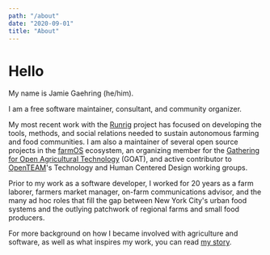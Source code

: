 ```yaml
---
path: "/about"
date: "2020-09-01"
title: "About"
---
```


# Hello

My name is Jamie Gaehring (he/him). 

I am a free software maintainer, consultant, and community organizer.

My most recent work with the [Runrig] project has focused on developing the
tools, methods, and social relations needed to sustain autonomous farming and
food communities. I am also a maintainer of several open source projects in the
[farmOS] ecosystem, an organizing member for the [Gathering for Open
Agricultural Technology] (GOAT), and active contributor to [OpenTEAM]'s
Technology and Human Centered Design working groups.

Prior to my work as a software developer, I worked for 20 years as a farm
laborer, farmers market manager, on-farm communications advisor, and the many ad
hoc roles that fill the gap between New York City's urban food systems and the
outlying patchwork of regional farms and small food producers.

For more background on how I became involved with agriculture and software, as
well as what inspires my work, you can read [my story].

[Runrig]: https://runrig.org
[farmOS]: https://farmos.org
[Gathering for Open Agricultural Technology]: https://goatech.org
[OpenTEAM]: https://openteam.community
[my story]: /blog/my-story
